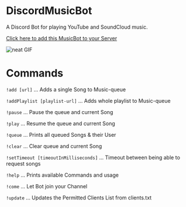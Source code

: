 # DiscordMusicBot
A Discord Bot for playing YouTube and SoundCloud music.

[Click here to add this MusicBot to your Server](https://discordapp.com/oauth2/authorize?client_id=304226292545486849&scope=bot)

![neat GIF](https://laughingsquid.com/wp-content/uploads/2015/06/floating-record-1.gif)

# Commands

`!add [url]`                            ...     Adds a single Song to Music-queue

`!addPlaylist [playlist-url]`           ...     Adds whole playlist to Music-queue

`!pause`                                ...     Pause the queue and current Song

`!play`                                 ...     Resume the queue and current Song

`!queue`                                ...     Prints all queued Songs & their User

`!clear`                                ...     Clear queue and current Song

`!setTimeout [timeoutInMilliseconds]`   ...     Timeout between being able to request songs

`!help`                                 ...     Prints available Commands and usage

`!come`                                 ...     Let Bot join your Channel

`!update`                               ...     Updates the Permitted Clients List from clients.txt
